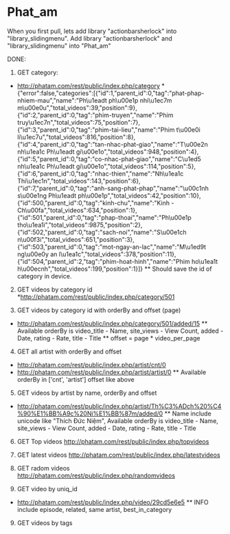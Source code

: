 Phat_am
=======
When you first pull, lets add library "actionbarsherlock" into "library_slidingmenu".
Add library "actionbarsherlock" and "library_slidingmenu" into "Phat_am"



DONE:
1. GET category:
* http://phatam.com/rest/public/index.php/category
*{"error":false,"categories":[{"id":1,"parent_id":0,"tag":"phat-phap-nhiem-mau","name":"Ph\u1eadt ph\u00e1p nhi\u1ec7m m\u00e0u","total_videos":39,"position":9},{"id":2,"parent_id":0,"tag":"phim-truyen","name":"Phim truy\u1ec7n","total_videos":75,"position":7},{"id":3,"parent_id":0,"tag":"phim-tai-lieu","name":"Phim t\u00e0i li\u1ec7u","total_videos":816,"position":8},{"id":4,"parent_id":0,"tag":"tan-nhac-phat-giao","name":"T\u00e2n nh\u1ea1c Ph\u1eadt gi\u00e1o","total_videos":948,"position":4},{"id":5,"parent_id":0,"tag":"co-nhac-phat-giao","name":"C\u1ed5 nh\u1ea1c Ph\u1eadt gi\u00e1o","total_videos":114,"position":5},{"id":6,"parent_id":0,"tag":"nhac-thien","name":"Nh\u1ea1c Thi\u1ec1n","total_videos":143,"position":6},{"id":7,"parent_id":0,"tag":"anh-sang-phat-phap","name":"\u00c1nh s\u00e1ng Ph\u1eadt ph\u00e1p","total_videos":42,"position":10},{"id":500,"parent_id":0,"tag":"kinh-chu","name":"Kinh - Ch\u00fa","total_videos":634,"position":1},{"id":501,"parent_id":0,"tag":"phap-thoai","name":"Ph\u00e1p tho\u1ea1i","total_videos":9875,"position":2},{"id":502,"parent_id":0,"tag":"sach-noi","name":"S\u00e1ch n\u00f3i","total_videos":651,"position":3},{"id":503,"parent_id":0,"tag":"mot-ngay-an-lac","name":"M\u1ed9t ng\u00e0y an l\u1ea1c","total_videos":378,"position":11},{"id":504,"parent_id":2,"tag":"phim-hoat-hinh","name":"Phim ho\u1ea1t h\u00ecnh","total_videos":199,"position":1}]}
** Should save the id of category in device.

2. GET videos by category id
*http://phatam.com/rest/public/index.php/category/501

3. GET videos by category id with orderBy and offset (page)
* http://phatam.com/rest/public/index.php/category/501/added/15
** Available orderBy is video_title - Name, site_views - View Count, added - Date, rating - Rate, title - Title
** offset = page * video_per_page

4. GET all artist with orderBy and offset
* http://phatam.com/rest/public/index.php/artist/cnt/0
* http://phatam.com/rest/public/index.php/artist/artist/0
** Available orderBy in ['cnt', 'artist'] offset like above


5. GET videos by artist by name, orderBy and offset
* http://phatam.com/rest/public/index.php/artist/Th%C3%ADch%20%C4%90%E1%BB%A9c%20Ni%E1%BB%87m/added/0
** Name include unicode like "Thích Đức Niệm", Available orderBy is video_title - Name, site_views - View Count, added - Date, rating - Rate, title - Title

6. GET Top videos
http://phatam.com/rest/public/index.php/topvideos

7. GET latest videos
http://phatam.com/rest/public/index.php/latestvideos

8. GET radom videos
http://phatam.com/rest/public/index.php/randomvideos

8. GET video by uniq_id
*   http://phatam.com/rest/public/index.php/video/29cd5e6e5
** INFO include episode, related, same artist, best_in_category

9. GET videos by tags

